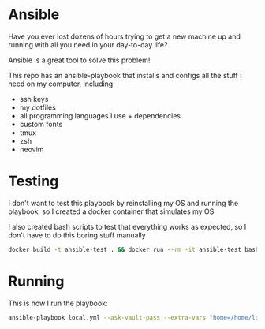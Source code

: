# Ansible

Have you ever lost dozens of hours trying to get a new machine up and running with all you need in your day-to-day life?

Ansible is a great tool to solve this problem!

This repo has an ansible-playbook that installs and configs all the stuff I need on my computer, including:
* ssh keys
* my dotfiles
* all programming languages I use + dependencies
* custom fonts
* tmux
* zsh
* neovim

# Testing
I don't want to test this playbook by reinstalling my OS and running the playbook, so I created a docker container that simulates my OS

I also created bash scripts to test that everything works as expected, so I don't have to do this boring stuff manually

```bash
docker build -t ansible-test . && docker run --rm -it ansible-test bash 
```

# Running

This is how I run the playbook:

```bash
ansible-playbook local.yml --ask-vault-pass --extra-vars "home=/home/lorenzo" -K
```
